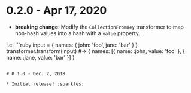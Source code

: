 # 0.2.0 - Apr 17, 2020

* **breaking change**: Modify the `CollectionFromKey` transformer to map non-hash values into a hash with a `value` property.

i.e. ```ruby
input = { names: { john: 'foo', jane: 'bar' } }
transformer.transform(input) #=>  { names: [{ name: :john, value: 'foo' }, { name: :jane, value: 'bar' }] }
```

# 0.1.0 - Dec. 2, 2018

* Initial release! :sparkles:

